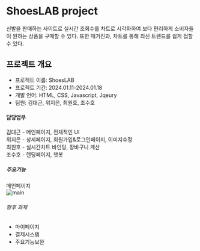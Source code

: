 # ShoesLAB project  
신발을 판매하는 사이트로 실시간 조회수를 차트로 시각화하여 보다 편리하게 소비자들이 원하는 상품을 구매할 수 있다.
또한 매거진과, 차트를 통해 최신 트렌드를 쉽게 접할 수 있다.
## 프로젝트 개요
+ 프로젝트 이름: ShoesLAB
+ 프로젝트 기간: 2024.01.11-2024.01.18
+ 개발 언어: HTML, CSS, Javascript, Jqeury
+ 팀원: 김대근, 위지은, 최원호, 조수호

#### 담당업무 
김대근 - 메인페이지, 전체적인 UI  
위지은 - 상세페이지, 회원가입&로그인페이지, 이미지수정  
최원호 - 실시간차트 바인딩, 장바구니 계산  
조수호 - 랜딩페이지, 챗봇

##### 주요기능
메인페이지  
![main](https://github.com/kimdaegeunn/project_1/assets/153577525/efcdeaa0-5122-4921-acd9-67a81b614eca)


###### 향후 과제 
+ 마이페이지
+ 결제시스템
+ 주요기능보완

